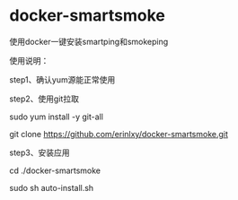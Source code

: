 # docker-smartsmoke
使用docker一键安装smartping和smokeping

使用说明：

step1、确认yum源能正常使用

step2、使用git拉取

sudo yum install -y git-all

git clone https://github.com/erinlxy/docker-smartsmoke.git

step3、安装应用

cd ./docker-smartsmoke

sudo sh auto-install.sh

